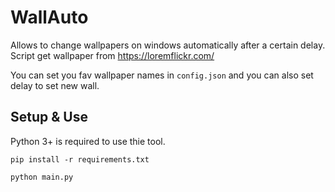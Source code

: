 # WallAuto
Allows to change wallpapers on windows automatically after a certain delay. Script get wallpaper  from https://loremflickr.com/

You can set you fav wallpaper names in `config.json` and you can also set delay to set new wall.

## Setup & Use
Python 3+ is required to use thie tool.
```shell
pip install -r requirements.txt
```

```shell
python main.py
```